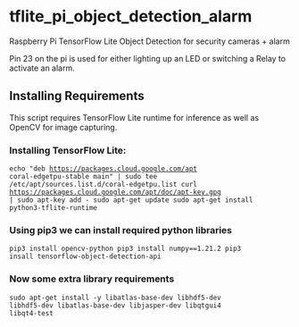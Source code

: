 # tflite_pi_object_detection_alarm
 Raspberry Pi TensorFlow Lite Object Detection for security cameras + alarm

Pin 23 on the pi is used for either lighting up an LED or switching a Relay to activate an alarm.

## Installing Requirements

This script requires TensorFlow Lite runtime for inference as well as OpenCV for image capturing.

### Installing TensorFlow Lite:

<code>echo "deb https://packages.cloud.google.com/apt coral-edgetpu-stable main" | sudo tee /etc/apt/sources.list.d/coral-edgetpu.list
curl https://packages.cloud.google.com/apt/doc/apt-key.gpg | sudo apt-key add -
sudo apt-get update
sudo apt-get install python3-tflite-runtime</code>

### Using pip3 we can install required python libraries

<code>pip3 install opencv-python
pip3 install numpy==1.21.2
pip3 insall tensorflow-object-detection-api</code>

### Now some extra library requirements

<code>sudo apt-get install -y libatlas-base-dev libhdf5-dev libhdf5-dev libatlas-base-dev libjasper-dev libqtgui4 libqt4-test</code>
